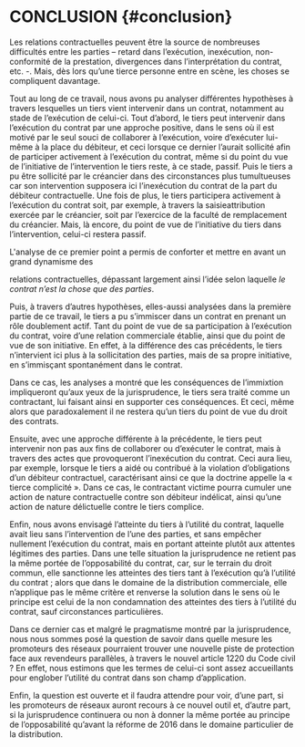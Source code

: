 # CONCLUSION {#conclusion}

Les relations contractuelles peuvent être la source de nombreuses difficultés entre les parties – retard dans l’exécution, inexécution, non-conformité de la prestation, divergences dans l’interprétation du contrat, etc. -. Mais, dès lors qu’une tierce personne entre en scène, les choses se compliquent davantage.

Tout au long de ce travail, nous avons pu analyser différentes hypothèses à travers lesquelles un tiers vient intervenir dans un contrat, notamment au stade de l’exécution de celui-ci. Tout d’abord, le tiers peut intervenir dans l’exécution du contrat par une approche positive, dans le sens où il est motivé par le seul souci de collaborer à l’exécution, voire d’exécuter lui-même à la place du débiteur, et ceci lorsque ce dernier l’aurait sollicité afin de participer activement à l’exécution du contrat, même si du point du vue de l’initiative de l’intervention le tiers reste, à ce stade, passif. Puis le tiers a pu être sollicité par le créancier dans des circonstances plus tumultueuses car son intervention supposera ici l’inexécution du contrat de la part du débiteur contractuelle. Une fois de plus, le tiers participera activement à l’exécution du contrat soit, par exemple, à travers la saisieattribution exercée par le créancier, soit par l’exercice de la faculté de remplacement du créancier. Mais, là encore, du point de vue de l’initiative du tiers dans l’intervention, celui-ci restera passif.

L&#039;analyse de ce premier point a permis de conforter et mettre en avant un grand dynamisme des

relations contractuelles, dépassant largement ainsi l’idée selon laquelle _le contrat n’est la chose que des parties_.

Puis, à travers d’autres hypothèses, elles-aussi analysées dans la première partie de ce travail, le tiers a pu s’immiscer dans un contrat en prenant un rôle doublement actif. Tant du point de vue de sa participation à l’exécution du contrat, voire d’une relation commerciale établie, ainsi que du point de vue de son initiative. En effet, à la différence des cas précédents, le tiers n’intervient ici plus à la sollicitation des parties, mais de sa propre initiative, en s’immisçant spontanément dans le contrat.

Dans ce cas, les analyses a montré que les conséquences de l’immixtion impliqueront qu’aux yeux de la jurisprudence, le tiers sera traité comme un contractant, lui faisant ainsi en supporter ces conséquences. Et ceci, même alors que paradoxalement il ne restera qu’un tiers du point de vue du droit des contrats.

Ensuite, avec une approche différente à la précédente, le tiers peut intervenir non pas aux fins de collaborer ou d’exécuter le contrat, mais à travers des actes que provoqueront l’inexécution du contrat. Ceci aura lieu, par exemple, lorsque le tiers a aidé ou contribué à la violation d’obligations d’un débiteur contractuel, caractérisant ainsi ce que la doctrine appelle la « tierce complicité ». Dans ce cas, le contractant victime pourra cumuler une action de nature contractuelle contre son débiteur indélicat, ainsi qu’une action de nature délictuelle contre le tiers complice.

Enfin, nous avons envisagé l’atteinte du tiers à l’utilité du contrat, laquelle avait lieu sans l’intervention de l’une des parties, et sans empêcher nullement l’exécution du contrat, mais en portant atteinte plutôt aux attentes légitimes des parties. Dans une telle situation la jurisprudence ne retient pas la même portée de l’opposabilité du contrat, car, sur le terrain du droit commun, elle sanctionne les atteintes des tiers tant à l’exécution qu’à l’utilité du contrat ; alors que dans le domaine de la distribution commerciale, elle n’applique pas le même critère et renverse la solution dans le sens où le principe est celui de la non condamnation des atteintes des tiers à l’utilité du contrat, sauf circonstances particulières.

Dans ce dernier cas et malgré le pragmatisme montré par la jurisprudence, nous nous sommes posé la question de savoir dans quelle mesure les promoteurs des réseaux pourraient trouver une nouvelle piste de protection face aux revendeurs parallèles, à travers le nouvel article 1220 du Code civil ? En effet, nous estimons que les termes de celui-ci sont assez accueillants pour englober l’utilité du contrat dans son champ d’application.

Enfin, la question est ouverte et il faudra attendre pour voir, d’une part, si les promoteurs de réseaux auront recours à ce nouvel outil et, d’autre part, si la jurisprudence continuera ou non à donner la même portée au principe de l’opposabilité qu’avant la réforme de 2016 dans le domaine particulier de la distribution.